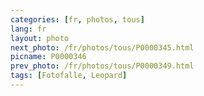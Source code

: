 ```yaml
---
categories: [fr, photos, tous]
lang: fr
layout: photo
next_photo: /fr/photos/tous/P0000345.html
picname: P0000346
prev_photo: /fr/photos/tous/P0000349.html
tags: [Fotofalle, Leopard]
---
```

